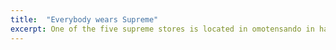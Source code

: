 ```yaml
---
title:  "Everybody wears Supreme"
excerpt: One of the five supreme stores is located in omotensando in harajuku, Tokyo, and this store is a smaller one in Tokyo comparing with the other one in Shibuya.
---
```


